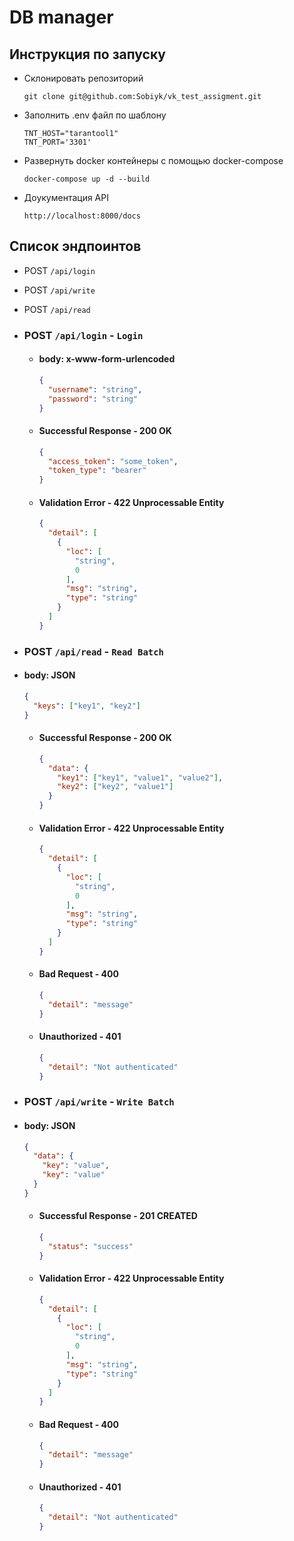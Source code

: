 # DB manager

## Инструкция по запуску

- Склонировать репозиторий
  ```
  git clone git@github.com:Sobiyk/vk_test_assigment.git
  ```

- Заполнить .env файл по шаблону
  ```
  TNT_HOST="tarantool1"
  TNT_PORT='3301'
  ```

- Развернуть docker контейнеры с помощью docker-compose
  ```
  docker-compose up -d --build
  ```

- Доукументация API
  ```
  http://localhost:8000/docs
  ```

## Список эндпоинтов
- POST `/api/login`
- POST `/api/write`
- POST `/api/read`

- ### POST `/api/login` - `Login`
  - #### body: x-www-form-urlencoded
    ```json
    {
      "username": "string",
      "password": "string"
    }
    ```
  - #### Successful Response - 200 OK
    ```json
    {
      "access_token": "some_token",
      "token_type": "bearer"
    }
    ```
  - #### Validation Error - 422 Unprocessable Entity
    ```json
    {
      "detail": [
        {
          "loc": [
            "string",
            0
          ],
          "msg": "string",
          "type": "string"
        }
      ]
    }
    ```

- ### POST `/api/read` - `Read Batch`
- #### body: JSON
    ```json
    {
      "keys": ["key1", "key2"]
    }
    ```
  - #### Successful Response - 200 OK
    ```json
    {
      "data": {
        "key1": ["key1", "value1", "value2"],
        "key2": ["key2", "value1"]
      }
    }
    ```
  - #### Validation Error - 422 Unprocessable Entity
    ```json
    {
      "detail": [
        {
          "loc": [
            "string",
            0
          ],
          "msg": "string",
          "type": "string"
        }
      ]
    }
    ```
  - #### Bad Request - 400
    ```json
    {
      "detail": "message"
    }
    ```
  - #### Unauthorized - 401
    ```json
    {
      "detail": "Not authenticated"
    }
    ```

- ### POST `/api/write` - `Write Batch`
- #### body: JSON
    ```json
    {
      "data": {
        "key": "value",
        "key": "value"
      }
    }
    ```
  - #### Successful Response - 201 CREATED
    ```json
    {
      "status": "success"
    }
    ```
  - #### Validation Error - 422 Unprocessable Entity
    ```json
    {
      "detail": [
        {
          "loc": [
            "string",
            0
          ],
          "msg": "string",
          "type": "string"
        }
      ]
    }
    ```
  - #### Bad Request - 400
    ```json
    {
      "detail": "message"
    }
    ```
  - #### Unauthorized - 401
    ```json
    {
      "detail": "Not authenticated"
    }
    ```

